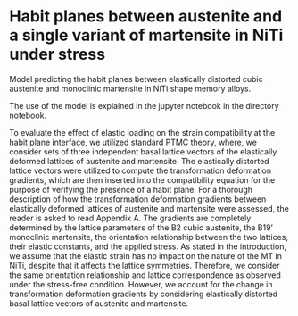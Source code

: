 # Habit planes between austenite and a single variant of martensite in NiTi under stress
Model predicting the habit planes between elastically distorted cubic austenite and monoclinic martensite in NiTi shape memory alloys.

The use of the model is explained in the jupyter notebook in the directory notebook.

To evaluate the effect of elastic loading on the strain compatibility at the habit plane interface, we utilized standard PTMC theory, where, we consider sets of three independent basal lattice vectors of the elastically deformed lattices of austenite and martensite. The elastically distorted lattice vectors were utilized to compute the transformation deformation gradients, which are then inserted into the compatibility equation for the purpose of verifying the presence of a habit plane. For a thorough description of how the transformation deformation gradients between elastically deformed lattices of austenite and martensite were assessed, the reader is asked to read Appendix A. The gradients are completely determined by the lattice parameters of the B2 cubic austenite, the B19’ monoclinic martensite, the orientation relationship between the two lattices, their elastic constants, and the applied stress.
As stated in the introduction, we assume that the elastic strain has no impact on the nature of the MT in NiTi, despite that it affects the lattice symmetries. Therefore, we consider the same orientation relationship and lattice correspondence as observed under the stress-free condition. However, we account for the change in transformation deformation gradients by considering elastically distorted basal lattice vectors of austenite and martensite.
